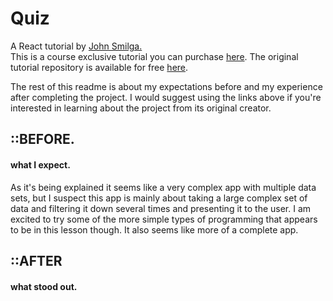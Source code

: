 [john smilga lesson git]: https://github.com/john-smilga/react-projects/tree/master/23-quiz
[john smilga lesson]: https://www.udemy.com/course/react-tutorial-and-projects-course/
[john smilga]: https://www.johnsmilga.com/

# Quiz

A React tutorial by [John Smilga.][john smilga]  
This is a course exclusive tutorial you can purchase [here][john smilga lesson]. The original tutorial repository is available for free [here][john smilga lesson git].

The rest of this readme is about my expectations before and my experience after completing the project. I would suggest using the links above if you're interested in learning about the project from its original creator.

## ::BEFORE.

#### what I expect.

As it's being explained it seems like a very complex app with multiple data sets, but I suspect this app is mainly about taking a large complex set of data and filtering it down several times and presenting it to the user. I am excited to try some of the more simple types of programming that appears to be in this lesson though. It also seems like more of a complete app.

## ::AFTER

#### what stood out.
